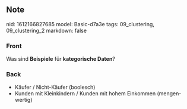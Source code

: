 ## Note
nid: 1612166827685
model: Basic-d7a3e
tags: 09_clustering, 09_clustering_2
markdown: false

### Front
Was sind <b>Beispiele</b> für <b>kategorische Daten</b>?

### Back
<ul>
  <li>
    <div>
      Käufer / Nicht-Käufer (boolesch)
    </div>
  <li>
    <div>
      Kunden mit Kleinkindern / Kunden mit hohem Einkommen
      (mengen-wertig)
    </div>
</ul>
